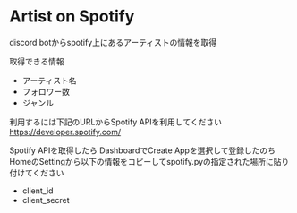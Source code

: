 # Artist on Spotify
discord botからspotify上にあるアーティストの情報を取得

取得できる情報
- アーティスト名
- フォロワー数
- ジャンル

利用するには下記のURLからSpotify APIを利用してください<br>
https://developer.spotify.com/

Spotify APIを取得したら
DashboardでCreate Appを選択して登録したのち<br>
HomeのSettingから以下の情報をコピーしてspotify.pyの指定された場所に貼り付けてください
- client_id
- client_secret
<br>
